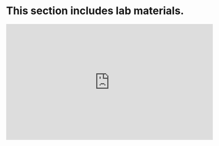 # This section includes lab materials. 

<iframe width="560" height="315" src="https://www.youtube.com/embed/WkVLxQ8-quo" title="YouTube video player" frameborder="0" allow="accelerometer; autoplay; clipboard-write; encrypted-media; gyroscope; picture-in-picture; web-share" allowfullscreen></iframe>
